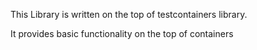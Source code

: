 This Library is written on the top of testcontainers library.

It provides basic functionality on the top of containers
